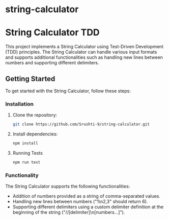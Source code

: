 # string-calculator

# String Calculator TDD

This project implements a String Calculator using Test-Driven Development (TDD) principles. The String Calculator can handle various input formats and supports additional functionalities such as handling new lines between numbers and supporting different delimiters.

## Getting Started

To get started with the String Calculator, follow these steps:

### Installation

1. Clone the repository:

   ```bash
   git clone https://github.com/Srushti-9/string-calculator.git
   ```

2. Install dependencies:

   ```bash
   npm install
   ```

3. Running Tests
   ```bash
   npm run test
   ```

### Functionality

The String Calculator supports the following functionalities:

- Addition of numbers provided as a string of comma-separated values.
- Handling new lines between numbers ("1\n2,3" should return 6).
- Supporting different delimiters using a custom delimiter definition at the beginning of the string ("//[delimiter]\n[numbers…]").
